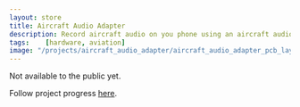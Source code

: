 ```yaml
---
layout: store
title: Aircraft Audio Adapter
description: Record aircraft audio on you phone using an aircraft audio to phone adapter. It supports iPhone and Android.
tags:    [hardware, aviation]
image: "/projects/aircraft_audio_adapter/aircraft_audio_adapter_pcb_layout.jpg"
---
```


Not available to the public yet. 

Follow project progress [here](/projects/aircraft_audio_adapter/).